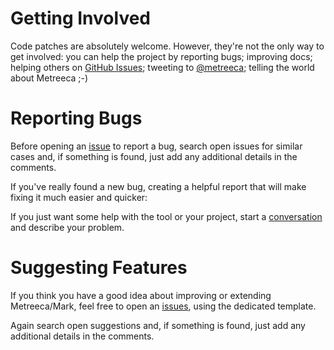 # Getting Involved

Code patches are absolutely welcome. However, they're not the only way to get involved: you can help the project by
reporting bugs; improving docs; helping others on [GitHub Issues](https://github.com/metreeca/mark/issues); tweeting
to [@metreeca](https://twitter.com/metreeca); telling the world about Metreeca ;-)

# Reporting Bugs

Before opening an [issue](https://github.com/metreeca/mark/issues) to report a bug, search open issues for similar cases
and, if something is found, just add any additional details in the comments.

If you've really found a new bug, creating a helpful report that will make fixing it much easier and quicker:

If you just want some help with the tool or your project, start
a [conversation](https://github.com/metreeca/mark/discussions) and describe your problem.

# Suggesting Features

If you think you have a good idea about improving or extending Metreeca/Mark, feel free to open
an [issues](https://github.com/metreeca/mark/issues), using the dedicated template.

Again search open suggestions and, if something is found, just add any additional details in the comments.
